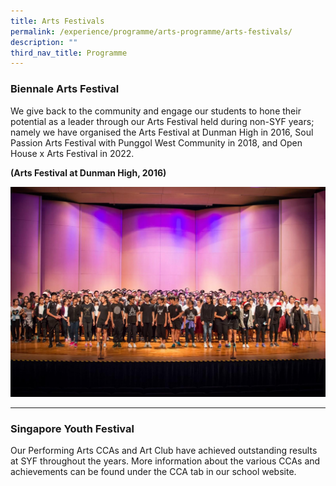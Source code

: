 ```yaml
---
title: Arts Festivals
permalink: /experience/programme/arts-programme/arts-festivals/
description: ""
third_nav_title: Programme
---
```

### Biennale Arts Festival

We give back to the community and engage our students to hone their potential as a leader through our Arts Festival held during non-SYF years; namely we have organised the Arts Festival at Dunman High in 2016, Soul Passion Arts Festival with Punggol West Community in 2018, and Open House x Arts Festival in 2022. 

**(Arts Festival at Dunman High, 2016)**

![](/images/PLACEHOLDER_image27.jpg)

----

### Singapore Youth Festival

Our Performing Arts CCAs and Art Club have achieved outstanding results at SYF throughout the years. More information about the various CCAs and achievements can be found under the CCA tab in our school website.